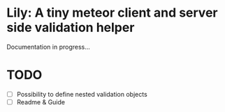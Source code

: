 # Lily: A tiny meteor client and server side validation helper

Documentation in progress...

# TODO
- [ ] Possibility to define nested validation objects
- [ ] Readme & Guide